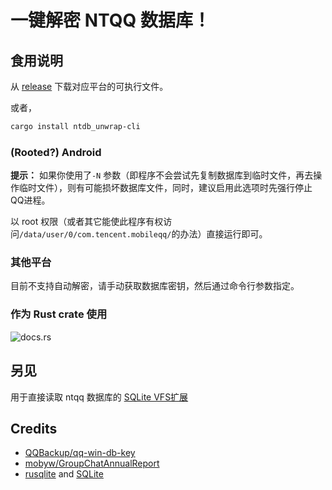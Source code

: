 # 一键解密 NTQQ 数据库！


## 食用说明

从 [release](https://github.com/artiga033/ntdb_unwrap/releases) 下载对应平台的可执行文件。

或者，
```sh
cargo install ntdb_unwrap-cli
```

### (Rooted?) Android

**提示：** 如果你使用了`-N` 参数（即程序不会尝试先复制数据库到临时文件，再去操作临时文件），则有可能损坏数据库文件，同时，建议启用此选项时先强行停止QQ进程。

以 root 权限（或者其它能使此程序有权访问`/data/user/0/com.tencent.mobileqq/`的办法）直接运行即可。

### 其他平台

目前不支持自动解密，请手动获取数据库密钥，然后通过命令行参数指定。

### 作为 Rust crate 使用

![docs.rs](https://img.shields.io/docsrs/ntdb_unwrap)

## 另见

用于直接读取 ntqq 数据库的 [SQLite VFS扩展](./sqlite_extension/)

## Credits

- [QQBackup/qq-win-db-key](https://github.com/QQBackup/qq-win-db-key)
- [mobyw/GroupChatAnnualReport](https://github.com/mobyw/GroupChatAnnualReport)
- [rusqlite](https://github.com/rusqlite/rusqlite) and [SQLite](https://sqlite.org)